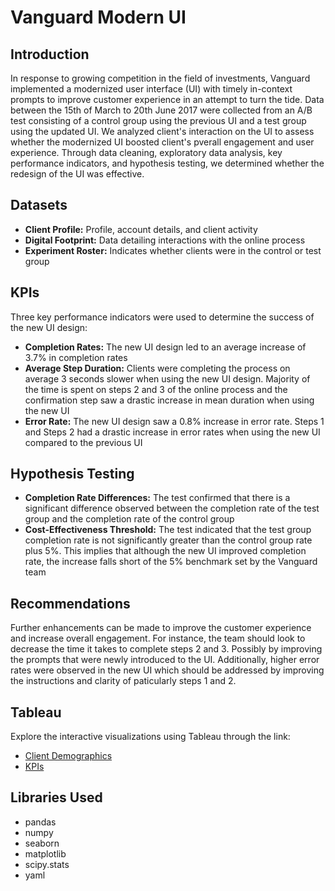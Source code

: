 # Vanguard Modern UI 

## Introduction

In response to growing competition in the field of investments, Vanguard implemented a modernized user interface (UI) with timely in-context prompts to improve customer experience in an attempt to turn the tide. Data between the 15th of March to 20th June 2017 were collected from an A/B test consisting of a control group using the previous UI and a test group using the updated UI. We analyzed client's interaction on the UI to assess whether the modernized UI boosted client's pverall engagement and user experience. Through data cleaning, exploratory data analysis, key performance indicators, and hypothesis testing, we determined whether the redesign of the UI was effective. 

## Datasets
- **Client Profile:** Profile, account details, and client activity
- **Digital Footprint:** Data detailing interactions with the online process
- **Experiment Roster:** Indicates whether clients were in the control or test group

## KPIs
Three key performance indicators were used to determine the success of the new UI design:
- **Completion Rates:** The new UI design led to an average increase of 3.7% in completion rates
- **Average Step Duration:** Clients were completing the process on average 3 seconds slower when using the new UI design. Majority of the time is spent on steps 2 and 3 of the online process and the confirmation step saw a drastic increase in mean duration when using the new UI
- **Error Rate:** The new UI design saw a 0.8% increase in error rate. Steps 1 and Steps 2 had a drastic increase in error rates when using the new UI compared to the previous UI 

## Hypothesis Testing
- **Completion Rate Differences:** The test confirmed that there is a significant difference observed between the completion rate of the test group and the completion rate of the control group
- **Cost-Effectiveness Threshold:** The test indicated that the test group completion rate is not significantly greater than the control group rate plus 5%. This implies that although the new UI improved completion rate, the increase falls short of the 5% benchmark set by the Vanguard team

## Recommendations
Further enhancements can be made to improve the customer experience and increase overall engagement. For instance, the team should look to decrease the time it takes to complete steps 2 and 3. Possibly by improving the prompts that were newly introduced to the UI. Additionally, higher error rates were observed in the new UI which should be addressed by improving the instructions and clarity of paticularly steps 1 and 2.

## Tableau
Explore the interactive visualizations using Tableau through the link:
- [Client Demographics](https://public.tableau.com/app/profile/ryan.van.den.akker2210/viz/Vanguard-ClientDemographics/Demographics)
- [KPIs](https://public.tableau.com/app/profile/ryan.van.den.akker2210/viz/Vanguard-KPIs/KPIs)

## Libraries Used
- pandas
- numpy
- seaborn
- matplotlib
- scipy.stats
- yaml



